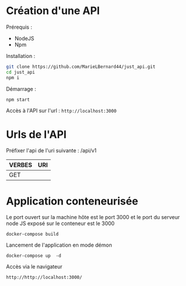 # Création d'une API

Prérequis :
- NodeJS
- Npm

Installation :

```bash
git clone https://github.com/MarieLBernard44/just_api.git
cd just_api
npm i
```

Démarrage :

```bash
npm start
```

Accès à l'API sur l'url : `http://localhost:3000`

# Urls de l'API

Préfixer l'api de l'uri suivante : /api/v1

| VERBES | URI        | 
|--------|------------|
| GET    |    



# Application conteneurisée

Le port ouvert sur la machine hôte est le port 3000 et le port du serveur node JS exposé sur le conteneur est le 3000 

``` docker-compose build ```

Lancement de l'application en mode démon 

``` docker-compose up  -d ```

Accès via le navigateur

``` http://http://localhost:3000/ ```
